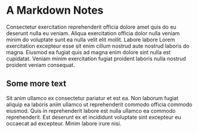 # A Markdown Notes

Consectetur exercitation reprehenderit officia dolore amet quis do eu deserunt nulla eu veniam. Aliqua exercitation officia dolor nulla veniam minim do voluptate sunt ea nulla velit elit mollit. Labore labore Lorem exercitation excepteur esse sit enim cillum nostrud aute nostrud laboris do magna. Eiusmod ea fugiat quis ad magna enim dolore sint nulla est cupidatat. Veniam minim exercitation fugiat proident laboris nulla nostrud proident veniam consequat.

## Some more text

Sit anim ullamco ex consectetur pariatur et est ea. Non laborum fugiat aliquip ea laboris anim ullamco ut reprehenderit commodo officia commodo eiusmod. Quis in reprehenderit labore est nulla ullamco ea commodo reprehenderit. Est deserunt ex et incididunt voluptate sint excepteur eu occaecat ad excepteur. Minim labore irure nisi.
